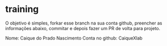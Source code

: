 # training
O objetivo é simples, forkar esse branch na sua conta github, preencher as informações abaixo, commitar e depois fazer um PR de volta para projeto.

Nome: Caique do Prado Nascimento
Conta no github: CaiqueXlab

